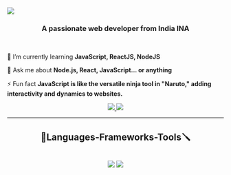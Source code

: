 <h1 align="left">
    <img src="https://readme-typing-svg.herokuapp.com/?font=Righteous&size=35&center=true&vCenter=true&width=500&height=70&duration=4000&lines=Hi+There!;+I'm+Sohail+Aftab!;" />
</h1>

<h3 align="center">A passionate web developer from India INA</h3>

<br/>

<div align="start">
 
🌱 I’m currently learning **JavaScript, ReactJS, NodeJS**

💬 Ask me about **Node.js, React, JavaScript... or anything**

⚡ Fun fact **JavaScript is like the versatile ninja tool in "Naruto," adding interactivity and dynamics to websites.**

 </div>

 <div align="center"> 
  <a href="mailto:20193061.itsohail@gmail.com">
    <img src="https://img.shields.io/badge/Gmail-333333?style=for-the-badge&logo=gmail&logoColor=red" />
  </a>
  <a href="https://www.linkedin.com/in/sohail94448123a" target="_blank">
    <img src="https://img.shields.io/badge/LinkedIn-0077B5?style=for-the-badge&logo=linkedin&logoColor=white" target="_blank" />
  </a>
</div>

<hr/>

<h2 align="center">🧰Languages-Frameworks-Tools🪛</h2>
<br/>
<div align="center">
    <img src="https://skillicons.dev/icons?i=react,bootstrap,html,css,vscode,github,git" />
    <img src="https://skillicons.dev/icons?i=nodejs,javascript,express,mongodb,java,mysql" /><br>
</div>




<!---
Sohail-codz/Sohail-codz is a ✨ special ✨ repository because its `README.md` (this file) appears on your GitHub profile.
You can click the Preview link to take a look at your changes.
--->
